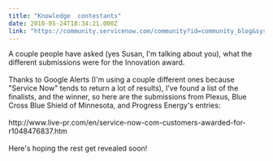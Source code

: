 ```yaml
---
title: "Knowledge  contestants"
date: 2010-05-24T18:34:21.000Z
link: "https://community.servicenow.com/community?id=community_blog&sys_id=93fda62ddbd0dbc01dcaf3231f9619b3"
---
```

<p>A couple people have asked (yes Susan, I'm talking about you), what the different submissions were for the Innovation award.<br /><br />Thanks to Google Alerts (I'm using a couple different ones because "Service Now" tends to return a lot of results), I've found a list of the finalists, and the winner, so here are the submissions from Plexus, Blue Cross Blue Shield of Minnesota, and Progress Energy's entries:<br /><br />http://www.live-pr.com/en/service-now-com-customers-awarded-for-r1048476837.htm<br /><br />Here's hoping the rest get revealed soon!</p>